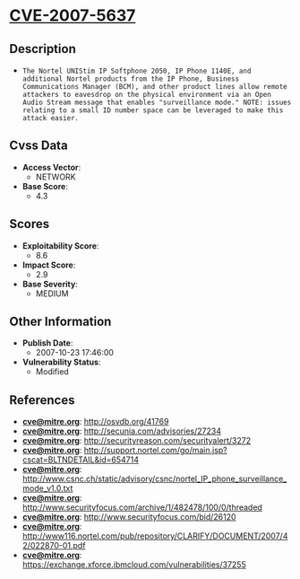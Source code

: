 
# [CVE-2007-5637](https://cve.mitre.org/cgi-bin/cvename.cgi?name=CVE-2007-5637)

## Description

- `The Nortel UNIStim IP Softphone 2050, IP Phone 1140E, and additional Nortel products from the IP Phone, Business Communications Manager (BCM), and other product lines allow remote attackers to eavesdrop on the physical environment via an Open Audio Stream message that enables "surveillance mode." NOTE: issues relating to a small ID number space can be leveraged to make this attack easier.`

## Cvss Data

- **Access Vector**:
  - NETWORK
- **Base Score**:
  - 4.3

## Scores

- **Exploitability Score**:
  - 8.6
- **Impact Score**:
  - 2.9
- **Base Severity**:
  - MEDIUM

## Other Information

- **Publish Date**:
  - 2007-10-23 17:46:00
- **Vulnerability Status**:
  - Modified

## References

- **cve@mitre.org**: http://osvdb.org/41769
- **cve@mitre.org**: http://secunia.com/advisories/27234
- **cve@mitre.org**: http://securityreason.com/securityalert/3272
- **cve@mitre.org**: http://support.nortel.com/go/main.jsp?cscat=BLTNDETAIL&id=654714
- **cve@mitre.org**: http://www.csnc.ch/static/advisory/csnc/nortel_IP_phone_surveillance_mode_v1.0.txt
- **cve@mitre.org**: http://www.securityfocus.com/archive/1/482478/100/0/threaded
- **cve@mitre.org**: http://www.securityfocus.com/bid/26120
- **cve@mitre.org**: http://www116.nortel.com/pub/repository/CLARIFY/DOCUMENT/2007/42/022870-01.pdf
- **cve@mitre.org**: https://exchange.xforce.ibmcloud.com/vulnerabilities/37255
